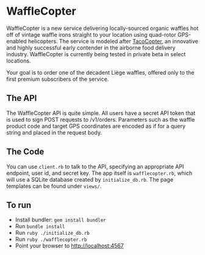 # WaffleCopter

WaffleCopter is a new service delivering locally-sourced organic waffles hot
off of vintage waffle irons straight to your location using quad-rotor
GPS-enabled helicopters. The service is modeled after
[TacoCopter](http://tacocopter.com), an innovative and highly successful early
contender in the airborne food delivery industry. WaffleCopter is currently
being tested in private beta in select locations.

Your goal is to order one of the decadent Liège waffles, offered only to the
first premium subscribers of the service.

## The API

The WaffleCopter API is quite simple. All users have a secret API token that is
used to sign POST requests to /v1/orders. Parameters such as the waffle product
code and target GPS coordinates are encoded as if for a query string and placed
in the request body.

## The Code

You can use `client.rb` to talk to the API, specifying an appropriate API
endpoint, user id, and secret key. The app itself is `wafflecopter.rb`, which
will use a SQLite database created by `initialize_db.rb`. The page templates can be
found under `views/`.


## To run

- Install bundler: `gem install bundler`
- Run `bundle install`
- Run `ruby ./initialize_db.rb`
- Run `ruby ./wafflecopter.rb`
- Point your browser to [http://localhost:4567](http://localhost:4567)
